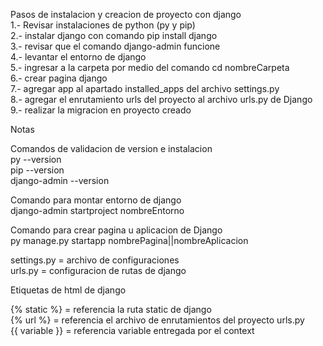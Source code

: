 Pasos de instalacion y creacion de proyecto con django <br>
1.- Revisar instalaciones de python (py y pip) <br>
2.- instalar django con comando pip install django <br>
3.- revisar que el comando django-admin funcione <br>
4.- levantar el entorno de django <br>
5.- ingresar a la carpeta por medio del comando cd nombreCarpeta <br>
6.- crear pagina django <br>
7.- agregar app al apartado installed_apps del archivo settings.py <br>
8.- agregar el enrutamiento urls del proyecto al archivo urls.py de Django <br>
9.- realizar la migracion en proyecto creado <br>

Notas

Comandos de validacion de version e instalacion <br>
py --version <br>
pip --version <br>
django-admin --version

Comando para montar entorno de django <br>
django-admin startproject nombreEntorno

Comando para crear pagina u aplicacion de Django <br>
py manage.py startapp nombrePagina||nombreAplicacion

settings.py = archivo de configuraciones <br>
urls.py = configuracion de rutas de django

Etiquetas de html de django

{% static %} = referencia la ruta static de django <br>
{% url %} = referencia el archivo de enrutamientos del proyecto urls.py <br>
{{ variable }} = referencia variable entregada por el context

